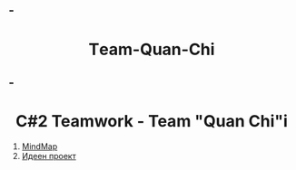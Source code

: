 -<h1 align="center">Тeam-Quan-Chi</h1>
---
-<h1 align="center">C#2 Teamwork - Team "Quan Chi"i</h1>
---

1. [MindMap](https://github.com/tddold/Team-Quan-Chi-/blob/master/Team%20Quan%20Chi.pdf)
2. [Идеен проект](https://github.com/tddold/Team-Quan-Chi-/blob/master/Proect.doc)
